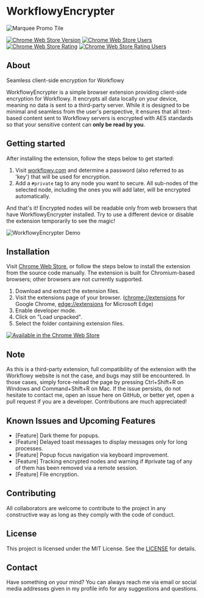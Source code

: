 # WorkflowyEncrypter

![Marquee Promo Tile](https://github.com/alpafyonluoglu/WorkflowyEncrypter/assets/60400842/30f0dfa9-15ec-4ac3-b00d-b94f51ef8ced)

[![Chrome Web Store Version](https://img.shields.io/chrome-web-store/v/fohbpcookddpmmhpmgoogodlanhikeib)](https://chrome.google.com/webstore/detail/workflowy-encrypter/fohbpcookddpmmhpmgoogodlanhikeib)
[![Chrome Web Store Users](https://img.shields.io/chrome-web-store/users/fohbpcookddpmmhpmgoogodlanhikeib)](https://chrome.google.com/webstore/detail/workflowy-encrypter/fohbpcookddpmmhpmgoogodlanhikeib)
[![Chrome Web Store Rating](https://img.shields.io/chrome-web-store/rating/fohbpcookddpmmhpmgoogodlanhikeib)](https://chrome.google.com/webstore/detail/workflowy-encrypter/fohbpcookddpmmhpmgoogodlanhikeib)
[![Chrome Web Store Rating Users](https://img.shields.io/chrome-web-store/rating-count/fohbpcookddpmmhpmgoogodlanhikeib)](https://chrome.google.com/webstore/detail/workflowy-encrypter/fohbpcookddpmmhpmgoogodlanhikeib)

## About
Seamless client-side encryption for Workflowy

WorkflowyEncrypter is a simple browser extension providing client-side encryption for Workflowy. It encrypts all data locally on your device, meaning no data is sent to a third-party server. While it is designed to be minimal and seamless from the user's perspective, it ensures that all text-based content sent to Workflowy servers is encrypted with AES standards so that your sensitive content can **only be read by you**.

## Getting started
After installing the extension, follow the steps below to get started:
1. Visit [workflowy.com](https://workflowy.com/) and determine a password (also referred to as 'key') that will be used for encryption.
2. Add a `#private` tag to any node you want to secure. All sub-nodes of the selected node, including the ones you will add later, will be encrypted automatically.

And that's it! Encrypted nodes will be readable only from web browsers that have WorkflowyEncrypter installed. Try to use a different device or disable the extension temporarily to see the magic!

![WorkflowyEncrypter Demo](https://github.com/alpafyonluoglu/WorkflowyEncrypter/assets/60400842/d1aa782e-4a00-4eb6-920b-994d87a42490)

## Installation
Visit [Chrome Web Store](https://chrome.google.com/webstore/detail/workflowy-encrypter/fohbpcookddpmmhpmgoogodlanhikeib), or follow the steps below to install the extension from the source code manually. The extension is built for Chromium-based browsers; other browsers are not currently supported.
1. Download and extract the extension files.
2. Visit the extensions page of your browser. ([chrome://extensions](chrome://extensions) for Google Chrome, [edge://extensions](edge://extensions) for Microsoft Edge)
3. Enable developer mode.
4. Click on "Load unpacked".
5. Select the folder containing extension files.  

[![Available in the Chrome Web Store](https://storage.googleapis.com/web-dev-uploads/image/WlD8wC6g8khYWPJUsQceQkhXSlv1/UV4C4ybeBTsZt43U4xis.png)](https://chrome.google.com/webstore/detail/workflowy-encrypter/fohbpcookddpmmhpmgoogodlanhikeib)

## Note
As this is a third-party extension, full compatibility of the extension with the Workflowy website is not the case, and bugs may still be encountered. In those cases, simply force-reload the page by pressing Ctrl+Shift+R on Windows and Command+Shift+R on Mac. If the issue persists, do not hesitate to contact me, open an issue here on GitHub, or better yet, open a pull request if you are a developer. Contributions are much appreciated!

## Known Issues and Upcoming Features
- [Feature] Dark theme for popups.
- [Feature] Delayed toast messages to display messages only for long processes.
- [Feature] Popup focus navigation via keyboard improvement.
- [Feature] Tracking encrypted nodes and warning if #private tag of any of them has been removed via a remote session.
- [Feature] File encryption.

## Contributing
All collaborators are welcome to contribute to the project in any constructive way as long as they comply with the code of conduct.

## License
This project is licensed under the MIT License. See the [LICENSE](/LICENSE) for details.

## Contact
Have something on your mind? You can always reach me via email or social media addresses given in my profile info for any suggestions and questions.

